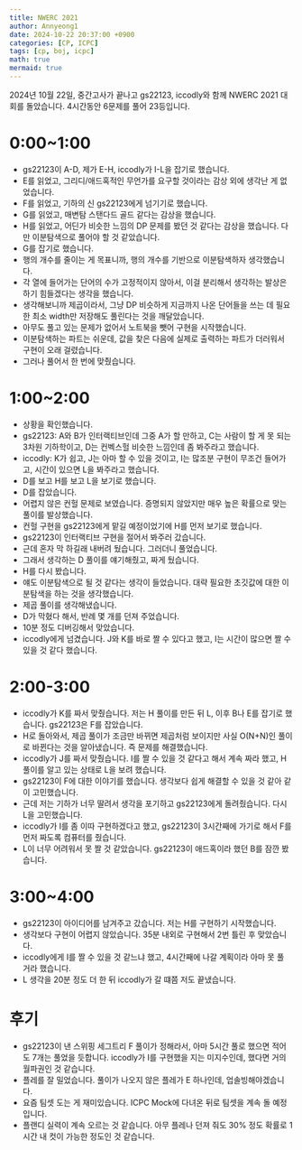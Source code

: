 ```yaml
---
title: NWERC 2021
author: Annyeong1
date: 2024-10-22 20:37:00 +0900
categories: [CP, ICPC]
tags: [cp, boj, icpc]
math: true
mermaid: true
---
```

2024년 10월 22일, 중간고사가 끝나고 gs22123, iccodly와 함께 NWERC 2021 대회를 돌았습니다. 4시간동안 6문제를 풀어 23등입니다.
# 0:00~1:00
- gs22123이 A-D, 제가 E-H, iccodly가 I-L을 잡기로 했습니다.
- E를 읽었고, 그리디/애드혹적인 무언가를 요구할 것이라는 감상 외에 생각난 게 없었습니다.
- F를 읽었고, 기하의 신 gs22123에게 넘기기로 했습니다.
- G를 읽었고, 매변탐 스탠다드 골드 같다는 감상을 했습니다.
- H를 읽었고, 어딘가 비슷한 느낌의 DP 문제를 봤던 것 같다는 감상을 했습니다. 다만 이분탐색으로 풀어야 할 것 같았습니다.
- G를 잡기로 했습니다.
- 행의 개수를 줄이는 게 목표니까, 행의 개수를 기반으로 이분탐색하자 생각했습니다.
- 각 열에 들어가는 단어의 수가 고정적이지 않아서, 이걸 분리해서 생각하는 발상은 하기 힘들겠다는 생각을 했습니다.
- 생각해보니까 제곱이라서, 그냥 DP 비슷하게 지금까지 나온 단어들을 쓰는 데 필요한 최소 width만 저장해도 풀린다는 것을 깨달았습니다.
- 아무도 풀고 있는 문제가 없어서 노트북을 뺏어 구현을 시작했습니다.
- 이분탐색하는 파트는 쉬운데, 값을 찾은 다음에 실제로 출력하는 파트가 더러워서 구현이 오래 걸렸습니다.
- 그러나 풀어서 한 번에 맞췄습니다.
# 1:00~2:00
- 상황을 확인했습니다.
- gs22123: A와 B가 인터랙티브인데 그중 A가 할 만하고, C는 사람이 할 게 못 되는 3차원 기하학이고, D는 컨벡스헐 비슷한 느낌인데 좀 봐주라고 했습니다.
- iccodly: K가 쉽고, J는 아마 할 수 있을 것이고, I는 많조분 구현이 무조건 들어가고, 시간이 있으면 L을 봐주라고 했습니다.
- D를 보고 H를 보고 L을 보기로 했습니다.
- D를 잡았습니다.
- 어렵지 않은 컨헐 문제로 보였습니다. 증명되지 않았지만 매우 높은 확률으로 맞는 풀이를 발상했습니다.
- 컨헐 구현을 gs22123에게 맡길 예정이었기에 H를 먼저 보기로 했습니다.
- gs22123이 인터랙티브 구현을 절어서 봐주러 갔습니다.
- 근데 혼자 막 하길래 내버려 뒀습니다. 그러더니 풀었습니다.
- 그래서 생각하는 D 풀이를 얘기해줬고, 짜게 뒀습니다.
- H를 다시 봤습니다.
- 얘도 이분탐색으로 될 것 같다는 생각이 들었습니다. 대략 필요한 초깃값에 대한 이분탐색을 하는 것을 생각했습니다.
- 제곱 풀이를 생각해냈습니다.
- D가 막혔다 해서, 반례 몇 개를 던져 주었습니다.
- 10분 정도 디버깅해서 맞았습니다.
- iccodly에게 넘겼습니다. J와 K를 바로 짤 수 있다고 했고, I는 시간이 많으면 짤 수 있을 것 같다 했습니다.
# 2:00-3:00
- iccodly가 K를 짜서 맞췄습니다. 저는 H 풀이를 만든 뒤 L, 이후 B나 E를 잡기로 했습니다. gs22123은 F를 잡았습니다.
- H로 돌아와서, 제곱 풀이가 조금만 바뀌면 제곱처럼 보이지만 사실 O(N+N)인 풀이로 바뀐다는 것을 알아냈습니다. 즉 문제를 해결했습니다.
- iccodly가 J를 짜서 맞췄습니다. I를 짤 수 있을 것 같다고 해서 계속 짜라 했고, H 풀이를 알고 있는 상태로 L을 보려 했습니다.
- gs22123이 F에 대한 이야기를 했습니다. 생각보다 쉽게 해결할 수 있을 것 같아 같이 고민했습니다.
- 근데 저는 기하가 너무 딸려서 생각을 포기하고 gs22123에게 돌려줬습니다. 다시 L을 고민했습니다.
- iccodly가 I를 좀 이따 구현하겠다고 했고, gs22123이 3시간째에 가기로 해서 F를 먼저 짜도록 컴퓨터를 줬습니다.
- L이 너무 어려워서 못 짤 것 같았습니다. gs22123이 애드혹이라 했던 B를 잠깐 봤습니다.
# 3:00~4:00
- gs22123이 아이디어를 남겨주고 갔습니다. 저는 H를 구현하기 시작했습니다.
- 생각보다 구현이 어렵지 않았습니다. 35분 내외로 구현해서 2번 틀린 후 맞았습니다.
- iccodly에게 I를 짤 수 있을 것 같느냐 했고, 4시간째에 나갈 계획이라 아마 못 풀 거라 했습니다.
- L 생각을 20분 정도 더 한 뒤 iccodly가 갈 떄쯤 저도 끝냈습니다.
# 후기
- gs22123이 낸 스위핑 세그트리 F 풀이가 정해라서, 아마 5시간 풀로 했으면 적어도 7개는 풀었을 듯합니다. iccodly가 I를 구현했을 지는 미지수인데, 했다면 거의 월파권인 것 같습니다.
- 플레를 잘 밀었습니다. 풀이가 나오지 않은 플레가 E 하나인데, 업솔빙해야겠습니다.
- 요즘 팀셋 도는 게 재미있습니다. ICPC Mock에 다녀온 뒤로 팀셋을 계속 돌 예정입니다.
- 플랜디 실력이 계속 오르는 것 같습니다. 아무 플레나 던져 줘도 30% 정도 확률로 1시간 내 컷이 가능한 정도인 것 같습니다.
